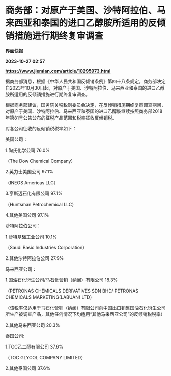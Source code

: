 # 商务部：对原产于美国、沙特阿拉伯、马来西亚和泰国的进口乙醇胺所适用的反倾销措施进行期终复审调查
**界面快报**

**2023-10-27 02:57**

**https://www.jiemian.com/article/10295973.html**

据商务部消息，根据《中华人民共和国反倾销条例》第四十八条规定，商务部决定自2023年10月30日起，对原产于美国、沙特阿拉伯、马来西亚和泰国的进口乙醇胺所适用的反倾销措施进行期终复审调查。

根据商务部建议，国务院关税税则委员会决定，在反倾销措施期终复审调查期间，对原产于美国、沙特阿拉伯、马来西亚和泰国的进口乙醇胺继续按照商务部2018年第81号公告公布的征税产品范围和税率征收反倾销税。

对各公司征收的反倾销税税率如下：

美国公司：

1.陶氏化学公司 76.0%

（The Dow Chemical Company）

2.英力士美国公司 97.1%

（INEOS Americas LLC）

3.亨斯迈石化有限公司 97.1%

（Huntsman Petrochemical LLC）

4.其他美国公司 97.1%

沙特阿拉伯公司：

1.沙特基础工业公司 10.1%

（Saudi Basic Industries Corporation）

2.其他沙特阿拉伯公司 27.9%

马来西亚公司：

1.国油石化衍生公司/马石化营销（纳闽）有限公司 18.3%

（PETRONAS CHEMICALS DERIVATIVES SDN BHD/ PETRONAS CHEMICALS MARKETING(LABUAN) LTD）

（该税率仅适用于马石化营销（纳闽）有限公司向中国出口销售国油石化衍生公司所生产被调查产品，其他任何情况下均适用“其他马来西亚公司”的反倾销税税率）

2.其他马来西亚公司 20.3%

泰国公司:

1.TOC乙二醇有限公司 37.6%

（TOC GLYCOL COMPANY LIMITED）

2.其他泰国公司 37.6%